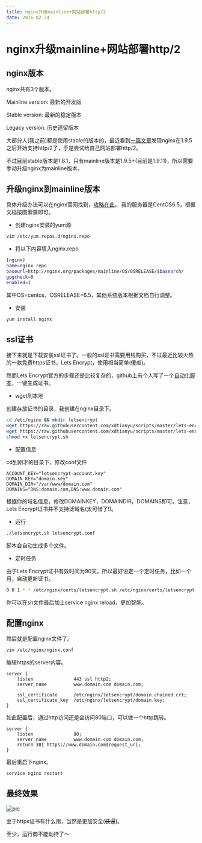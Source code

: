 ```yaml
---
title: nginx升级mainline+网站部署http/2
date: 2016-02-24
---
```


# nginx升级mainline+网站部署http/2

## nginx版本

nginx共有3个版本。

Mainline version: 最新的开发版

Stable version: 最新的稳定版本

Legacy version: 历史遗留版本

大部分人(我之前)都是使用stable的版本的，最近看到[一篇文章](https://imququ.com/post/nginx-http2-patch.html)发现nginx在1.9.5之后开始支持http/2了，于是尝试给自己网站部署http/2。

不过目前stable版本是1.8.1，只有mainline版本是1.9.5+(目前是1.9.11)，所以需要手动升级nginx为mainline版本。

## 升级nginx到mainline版本

具体升级办法可以在nginx官网找到，[攻略在此](http://nginx.org/en/linux_packages.html#distributions)。
我的服务器是CentOS6.5，根据文档按图索骥即可。

- 创建nginx安装的yum源

```bash
vim /etc/yum.repos.d/nginx.repo
```

- 将以下内容填入nginx.repo

```bash
[nginx]
name=nginx repo
baseurl=http://nginx.org/packages/mainline/OS/OSRELEASE/$basearch/
gpgcheck=0
enabled=1
```

其中OS=centos，OSRELEASE=6.5，其他系统版本根据文档自行调整。

- 安装

```bash
yum install nginx
```

## ssl证书

接下来就是下载安装ssl证书了。一般的ssl证书需要用钱购买，不过最近比较火热的一款免费https证书，Lets Encrypt，使用相当简单(~~傻瓜~~)。

然而Lets Encrypt官方的步骤还是比较复杂的，github上有个人写了一个[自动化脚本](https://github.com/xdtianyu/scripts/tree/master/lets-encrypt)，一键生成证书。

- wget到本地

创建存放证书的目录，我创建在nginx目录下。

```bash
cd /etc/nginx && mkdir letsencrypt
wget https://raw.githubusercontent.com/xdtianyu/scripts/master/lets-encrypt/letsencrypt.conf
wget https://raw.githubusercontent.com/xdtianyu/scripts/master/lets-encrypt/letsencrypt.sh
chmod +x letsencrypt.sh
```

- 配置信息

cd到刚才的目录下，修改conf文件

```vim
ACCOUNT_KEY="letsencrypt-account.key"
DOMAIN_KEY="domain.key"
DOMAIN_DIR="/var/www/domain.com"
DOMAINS="DNS:domain.com,DNS:www.domain.com"
```

根据你的域名信息，修改DOMAINKEY，DOMAINDIR，DOMAINS即可。注意，Lets Encrypt证书并不支持泛域名(太可惜了!)。

- 运行

```bash
./letsencrypt.sh letsencrypt.conf
```

脚本会自动生成多个文件。

- 定时任务

由于Lets Encrypt证书有效时间为90天，所以最好设定一个定时任务，比如一个月，自动更新证书。

```bash
0 0 1 * * /etc/nginx/certs/letsencrypt.sh /etc/nginx/certs/letsencrypt.conf >> /var/log/lets-encrypt.log 2>&1
```

你可以在sh文件最后加上service nginx reload，更加智能。

## 配置nginx

然后就是配置nginx文件了。

```bash
vim /etc/nginx/nginx.conf
```

编辑https的server内容。

```nginx
server {
    listen               443 ssl http2;
    server_name          www.domain.com domain.com;

    ssl_certificate      /etc/nginx/letsencrypt/domain.chained.crt;
    ssl_certificate_key  /etc/nginx/letsencrypt/domain.key;
}
```

如此配置后，通过http访问还是会访问80端口，可以做一个http跳转。

```nginx
server {
    listen               80;
    server_name          www.domain.com domain.com;
    return 301 https://www.domain.com$request_uri;
}
```

最后重启下nginx。

```bash
service nginx restart
```

## 最终效果

![pic](https://o2znrmehg.qnssl.com/ghost/2016/03/04/https-1457070223090.png)

至于https证书有什么用，当然是更加安全(~~装逼~~)。

至少，运行商不能劫持了～
